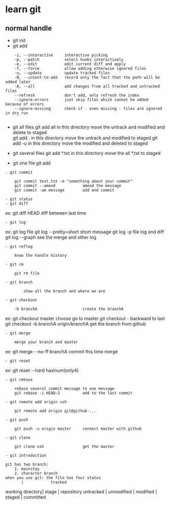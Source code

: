 <!--
 * @Description  : 
 * @Version      : 
 * @Author       : yan_wen
 * @Date         : 2020-03-18 14:04:31
 * @LastEdiors   : yan_wen
 * @LastEditTime : 2020-04-21 21:46:57
 -->
# learn git
## normal handle
- git init
- git add
```
	-i, --interactive     interactive picking
	-p, --patch           select hunks interactively
	-e, --edit            edit current diff and apply
	-f, --force           allow adding otherwise ignored files
	-u, --update          update tracked files
	-N, --intent-to-add   record only the fact that the path will be added later
	-A, --all             add changes from all tracked and untracked files
	--refresh             don't add, only refresh the index
	--ignore-errors       just skip files which cannot be added because of errors
	--ignore-missing      check if - even missing - files are ignored in dry run
	
```
- git all files
	git add all 	in this directory move the untrack and modified and delete to staged  
	git add . 	in this directory move the untrack and modified to staged
	git add -u	in this directory move the modified and deleted to staged

- git several files
	git add *.txt	in this directory move the all *.txt to staged

- git one file
	git add 
```
- git commit
```
        git commit text.txt -m "something about your commit"
        git commit --amend            amend the message
        git commit -am message        add and commit
```
- git status
- git diff
```
ex:     git diff HEAD                 diff between last time
```
- git log
```
ex:     git log file
        git log --pretty=short        short message
        git log -p file               log and diff
        git log --graph               see the merge and other log

```
- git reflog
```
        know the handle history
```
- git rm
```
        git rm file
```
- git branch
```
            show all the branch and where we are
```
- git checkout
```
        -b branchA                    create the branchA
ex:     git checkout master           choose go to master
        git checkout -                backward to last
        git checkout -b branchA origin/branchA   get the branch from github
```
- git merge
```
        merge your branch and master
ex:     git merge --no-ff branchA       commit this time merge

```
- git reset
```
ex:     git reset --hard haxinum(only4)

        
```
- git rebase
```
        rebase several commit message to one message
        git rebase -i HEAD~2          add to the last commit
```
- git remote add origin ssh
```
        git remote add origin git@github-...
```
- git push
```
        git push -u origin master     connect master with github
```
- git clone
```
        git clone ssh                 get the master
```
- git introduction
```
	git has two branch:
		1. mainstay
		2. character branch
	when you use git: the file has four status
		   |			tracked
  working directory|                 stage                  |  repository
	untracked  |  unmodified  |  modified  |  staged    |  committed


	
```

